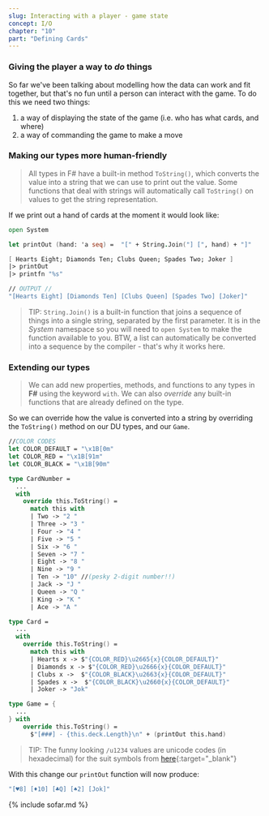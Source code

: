 ```yaml
---
slug: Interacting with a player - game state
concept: I/O
chapter: "10"
part: "Defining Cards"
---
```

### Giving the player a way to _do_ things
So far we've been talking about modelling how the data can work and fit together, but that's no fun until a person 
can interact with the game.  To do this we need two things:
1. a way of displaying the state of the game (i.e. who has what cards, and where)
1. a way of commanding the game to make a move

### Making our types more human-friendly
> All types in F# have a built-in method `ToString()`, which converts the value into a string that we can use to print out the value. 
> Some functions that deal with strings will automatically call `ToString()` on values to get the string representation.

If we print out a hand of cards at the moment it would look like:
```fsharp
open System

let printOut (hand: 'a seq) =  "[" + String.Join("] [", hand) + "]"

[ Hearts Eight; Diamonds Ten; Clubs Queen; Spades Two; Joker ]
|> printOut
|> printfn "%s"

// OUTPUT //
"[Hearts Eight] [Diamonds Ten] [Clubs Queen] [Spades Two] [Joker]"
```
> TIP: `String.Join()` is a built-in function that joins a sequence of things into a single string, separated by the first parameter.  It is in the _System_ namespace so you will need to `open System` to make the function available to you.  BTW, a list can automatically be converted into a sequence by the compiler - that's why it works here.

### Extending our types
> We can add new properties, methods, and functions to any types in __F#__ using the keyword `with`.  We can also _override_ any built-in functions that are already defined on the type.

So we can override how the value is converted into a string by overriding the `ToString()` method on our DU types, and our `Game`.

```fsharp
//COLOR CODES
let COLOR_DEFAULT = "\x1B[0m"
let COLOR_RED = "\x1B[91m"
let COLOR_BLACK = "\x1B[90m"

type CardNumber =
  ...
  with 
    override this.ToString() = 
      match this with 
      | Two -> "2 "
      | Three -> "3 "
      | Four -> "4 "
      | Five -> "5 "
      | Six -> "6 "
      | Seven -> "7 "
      | Eight -> "8 "
      | Nine -> "9 "
      | Ten -> "10" //(pesky 2-digit number!!)
      | Jack -> "J "
      | Queen -> "Q "
      | King -> "K "
      | Ace -> "A "

type Card = 
  ...
  with  
    override this.ToString() = 
      match this with 
      | Hearts x -> $"{COLOR_RED}\u2665{x}{COLOR_DEFAULT}"
      | Diamonds x -> $"{COLOR_RED}\u2666{x}{COLOR_DEFAULT}"
      | Clubs x ->  $"{COLOR_BLACK}\u2663{x}{COLOR_DEFAULT}"
      | Spades x ->  $"{COLOR_BLACK}\u2660{x}{COLOR_DEFAULT}"
      | Joker -> "Jok"

type Game = {
  ...
} with
    override this.ToString() =
      $"[###] - {this.deck.Length}\n" + (printOut this.hand)
```
> TIP:  The funny looking `/u1234` values are unicode codes (in hexadecimal) for the suit symbols from [here](https://www.alt-codes.net/suit-cards.php){:target="_blank"}

With this change our `printOut` function will now produce:
```fsharp
"[♥8] [♦10] [♣Q] [♠2] [Jok]"
```


{% include sofar.md %}